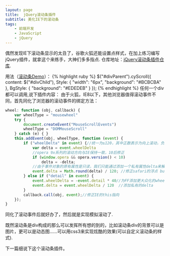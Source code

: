 ```yaml
---
layout: page
title:  jQuery滚动条插件
subtitle: 美化IE下的滚动条
tags:
    - 前端开发
    - JavaScript
    - jQuery
---
```

偶然发现IE下滚动条显示的太丑了，谷歌火狐还能设置点样式，在加上练习编写jQuery插件，就拿这个来练手，大神们多多指点.
仓库地址：[jQuery滚动条插件仓库][jQuery-cyScroll].

用法（[滚动条Demo][Demo]）：
{% highlight ruby %}
$("#divParent").cyScroll({
    content: $("#divChild"),
    Style: {
        "width": "6px",
        "background": "#BCBCBA"
    },
    BgStyle: {
        "background": "#EDEDEB"
    }
});
{% endhighlight %}
任何一个div都可以调用,说下插件内容：
由于火狐，IE8以下，其他浏览器值得滚动事件不同，首先同化了浏览器的滚动事件的绑定方法：
``` javascript
wheel: function (obj, callback) {
    var wheelType = "mousewheel"
    try {
        document.createEvent("MouseScrollEvents")
        wheelType = "DOMMouseScroll"
    } catch (e) { }
    this.addEvent(obj, wheelType, function (event) {
        if ("wheelDelta" in event) {//统一为±120，其中正数表示为向上滚动，负数表示向下滚动
            var delta = event.wheelDelta
            //opera 9x系列的滚动方向与IE保持一致，10后修正
            if (window.opera && opera.version() < 10)
                delta = -delta;
            //由于事件对象的原有属性是只读，我们只能通过添加一个私有属性delta来解决兼容问题
            event.delta = Math.round(delta) / 120; //修正safari的浮点 bug
        } else if ("detail" in event) {
            event.wheelDelta = -event.detail * 40//为FF添加更大众化的wheelDelta
            event.delta = event.wheelDelta / 120  //添加私有的delta
        }
        callback.call(obj, event);//修正IE的this指向
    });
}
```
同化了滚动事件后就好办了，然后就是实现模拟滚动了.

既然滚动条是div构成的那么可以发挥所有想的到的，比如滚动条div的背景可以是图片，更可以是动态图……可以用css3来实现炫酷的效果(可以自定义滚动条的样式).

下一篇细说下这个滚动条插件。

[Demo]:      http://cyclone77.github.io/jQuery-cyScroll
[jQuery-cyScroll]:  https://github.com/Cyclone77/jQuery-cyScroll